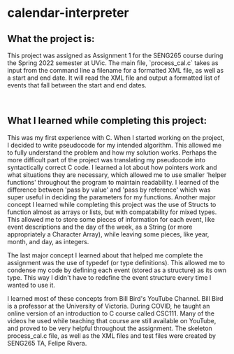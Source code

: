 # calendar-interpreter

<h2>What the project is:</h2>
<p>This project was assigned as Assignment 1 for the SENG265 course during the Spring 2022 semester at UVic. The main file, `process_cal.c` takes as input from the command line a filename for a formatted XML file, as well as a start and end date. It will read the XML file and output a formatted list of events that fall between the start and end dates.</p>

<br>

<h2>What I learned while completing this project:</h2>
<p>This was my first experience with C. When I started working on the project, I decided to write pseudocode for my intended algorithm. This allowed me to fully understand the problem and how my solution works. Perhaps the more difficult part of the project was translating my pseudocode into syntactically correct C code. I learned a lot about how pointers work and what situations they are necessary, which allowed me to use smaller 'helper functions' throughout the program to maintain readability. I learned of the difference between 'pass by value' and 'pass by reference' which was super useful in deciding the parameters for my functions. Another major concept I learned while completing this project was the use of Structs to function almost as arrays or lists, but with compatability for mixed types. This allowed me to store some pieces of information for each event, like event descriptions and the day of the week, as a String (or more appropriately a Character Array), while leaving some pieces, like year, month, and day, as integers.</p>
<p>The last major concept I learned about that helped me complete the assignment was the use of typedef (or type definitions). This allowed me to condense my code by defining each event (stored as a structure) as its own type. This way I didn't have to redefine the event structure every time I wanted to use it.</p>
<p>I learned most of these concepts from Bill Bird's YouTube Channel. Bill Bird is a professor at the University of Victoria. During COVID, he taught an online version of an introduction to C course called CSC111. Many of the videos he used while teaching that course are still available on YouTube, and proved to be very helpful throughout the assignment. The skeleton process_cal.c file, as well as the XML files and test files were created by SENG265 TA, Felipe Rivera.</p>
